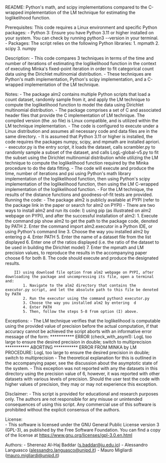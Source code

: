 README: 
Python's math, and scipy implementations compared to the C-wrapped implementation of the LM technique for estimating the loglikelihood function.

Prerequisites:
This code requires a Linux environment and specific Python packages:
	- Python 3: Ensure you have Python 3.11 or higher installed on your system. You can check by running python3 --version in your terminal.
	- Packages: The script relies on the following Python libraries:
		1. mpmath
		2. scipy
		3. numpy

Description:
	- This code compares 3 techniques in terms of the time and number of iterations of estimating the loglikelihood function in the context of executing Minka's fixed-point iteration in order to fit categorical count data using the Dirichlet multinomial distribution.
	- These techniques are Python's math implementation, Python's scipy implementation, and a C-wrapped implementation of the LM technique. 

Notes:
	- The package alm2 contains multiple Python scripts that load a count dataset, randomly sample from it, and apply the LM technique to compute the loglikelihood function to model the data using Dirichlet multinomial distribution.
	- The package comprises a set of C and associated header files that provide the C implementation of LM technique. The compiled version (the .so file) is Linux compatible, and is utilized within the LM technique implementation.
	- The code is configured to execute under a Linux distribution and assumes all necessary code and data files are in the same directory.
	- It is assumed that Python 3.11 or higher is installed, the code requires the packages numpy, scipy, and mpmath are installed apriori.
	- executor.py is the entry script, it loads the dataset, calls scrambler.py to randomly sample a subset of the dataset, and calls LogL-global-v5.py to fit the subset using the Dirichlet multinomial distribution while utilizing the LM technique to compute the loglikelihood function required by the Minka procedure to do the data fitting.
	- The code will execute and produce the time, number of iterations and psi using Python's math library implementation of the loglikelihood function, then using Python's scipy implementation of the loglikelihood function, then using the LM C-wrapped implementation of the loglikelihood function.
	- For the LM technique, the results of the distance functions and goodness-of-fit tests are provided.
Running the code:
	- The package alm2 is publicly available at PYPI (refer to the package link in the paper or search for alm2 on PYPI)
	- There are two ways to install alm2 and run its code:
		I) using pip (as illustrated on alm2 webpage on PYPI), and after the successful installation of alm2:
			1. Execute the command pip show alm2 to get the path to the package code, denoted by PATH
			2. Enter the command import alm2.executor in a Python IDE, or using Python's command line 
			3. Choose the way you installed alm2 by entering p 
			4. Enter PATH
			5. Enter the name of a dataset file from the list displayed
			6. Enter one of the ratios displayed (i.e. the ratio of the dataset to be used in building the Dirichlet model)
			7. Enter the mpmath and LM precision values, to reproduce the results in the accompanying paper choose 6 for both
			8. The code should execute and produce the designated results.
		
		II) using download file option from alm2 webpage on PYPI, after downloading the package and uncompressing its file, open a terminal and:
			1. Navigate to the alm2 directory that contains the executor.py script, and let the absolute path to this file be denoted by PATH
			2. Run the executor using the command python3 executor.py 
			3. Choose the way you installed alm2 by entering  d
			4. Enter PATH
			5. Then, follow the steps 5-8 from option (I) above.
Exceptions:
		- The LM technique verifies that the loglikelihood is computable using the provided value of precision before the actual computation, if that accuracy cannot be achieved the script aborts with an informative error message of the form:
		*********** ERROR (check_with_asym1): LogL too large to ensure the desired precision in double; switch to multiprecision
		*********** ABORTING
		*********** ERROR FROM MINKA by LM PROCEDURE: LogL too large to ensure the desired precision in double; switch to multiprecision
		- The theoretical explanation for this is outlined in the accompanying paper, see the discussion about the asymptotic state of the system.
		- This exception was not reported with any the datasets in this directory using the precision value of 6, however, it was reported with other datasets with various levels of precision. Should the user test the code with higher values of precision, they may or may not experience this exception.

Disclaimer:
	- This script is provided for educational and research purposes only. The authors are not responsible for any misuse or unintended consequences of using this script. Any commercial use of this software is prohibited without the explicit consensus of the authors.

License:	
	- This software is licensed under the GNU General Public License version 3 (GPL-3), as published by the Free Software Foundation. You can find a copy of the license at https://www.gnu.org/licenses/gpl-3.0.en.html
	

Authors:
	- Sherenaz Al-Haj Baddar (s.baddar@ju.edu.jo)
	- Alessandro Languasco (alessandro.languasco@unipd.it)
	- Mauro Migliardi (mauro.migliardi@unipd.it)
	
	
	